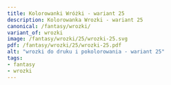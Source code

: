 ```yaml
---
title: Kolorowanki Wróżki - wariant 25
description: Kolorowanka Wrozki - wariant 25
canonical: /fantasy/wrozki/
variant_of: wrozki
image: /fantasy/wrozki/25/wrozki-25.svg
pdf: /fantasy/wrozki/25/wrozki-25.pdf
alt: "wrozki do druku i pokolorowania - wariant 25"
tags:
- fantasy
- wrozki
---
```

